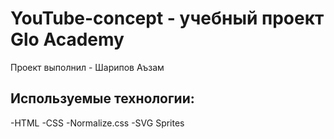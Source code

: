# YouTube-concept - учебный проект Glo Academy
Проект выполнил - Шарипов Аъзам

## Используемые технологии:
-HTML
-CSS
-Normalize.css
-SVG Sprites
